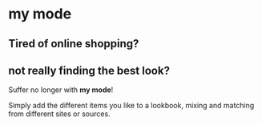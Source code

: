 # my mode

## Tired of online shopping? 
## not really finding the best look? 
Suffer no longer with __my mode__!

Simply add the different items you like to a lookbook, mixing and matching from different sites or sources.
